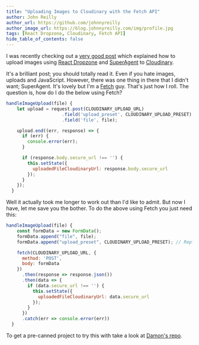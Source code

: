 ```yaml
---
title: "Uploading Images to Cloudinary with the Fetch API"
author: John Reilly
author_url: https://github.com/johnnyreilly
author_image_url: https://blog.johnnyreilly.com/img/profile.jpg
tags: [React Dropzone, Cloudinary, Fetch API]
hide_table_of_contents: false
---
```

I was recently checking out a [very good post](https://css-tricks.com/image-upload-manipulation-react/) which explained how to upload images using [React Dropzone](https://github.com/react-dropzone/react-dropzone) and [SuperAgent](https://github.com/visionmedia/superagent) to [Cloudinary](https://cloudinary.com/).

 It's a brilliant post; you should totally read it. Even if you hate images, uploads and JavaScript. However, there was one thing in there that I didn't want; SuperAgent. It's lovely but I'm a [Fetch](https://developer.mozilla.org/en-US/docs/Web/API/Fetch_API) guy. That's just how I roll. The question is, how do I do the below using Fetch?

```js
handleImageUpload(file) {
    let upload = request.post(CLOUDINARY_UPLOAD_URL)
                     .field('upload_preset', CLOUDINARY_UPLOAD_PRESET)
                     .field('file', file);

    upload.end((err, response) => {
      if (err) {
        console.error(err);
      }

      if (response.body.secure_url !== '') {
        this.setState({
          uploadedFileCloudinaryUrl: response.body.secure_url
        });
      }
    });
  }
```

Well it actually took me longer to work out than I'd like to admit. But now I have, let me save you the bother. To do the above using Fetch you just need this:

```js
handleImageUpload(file) {
    const formData = new FormData();
    formData.append("file", file);
    formData.append("upload_preset", CLOUDINARY_UPLOAD_PRESET); // Replace the preset name with your own

    fetch(CLOUDINARY_UPLOAD_URL, {
      method: 'POST',
      body: formData
    })
      .then(response => response.json())
      .then(data => {
        if (data.secure_url !== '') {
          this.setState({
            uploadedFileCloudinaryUrl: data.secure_url
          });
        }
      })
      .catch(err => console.error(err))
  }
```

To get a pre-canned project to try this with take a look at [Damon's repo](https://github.com/damonbauer/react-cloudinary).



